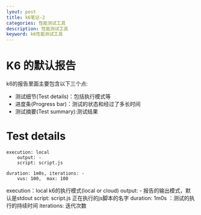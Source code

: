 ```yaml
---
lyout: post
title: k6笔记-2
categories: 性能测试工具
description: 性能测试工具
keyword: k6性能测试工具
---
```


# K6 的默认报告

k6的报告里面主要包含以下三个点:
- 测试细节(Test details)：包括执行模式等
- 进度条(Progress bar)：测试的状态和经过了多长时间
- 测试摘要(Test summary):测试结果

# Test details

```
execution: local
    output: -
    script: script.js

duration: 1m0s, iterations: -
    vus: 100,  max: 100
```

execution：local k6的执行模式(local or cloud)
output: -  报告的输出模式，默认是stdout
script: script.js 正在执行的js脚本的名字
duration: 1m0s ：测试的执行的持续时间
iterations: 迭代次数